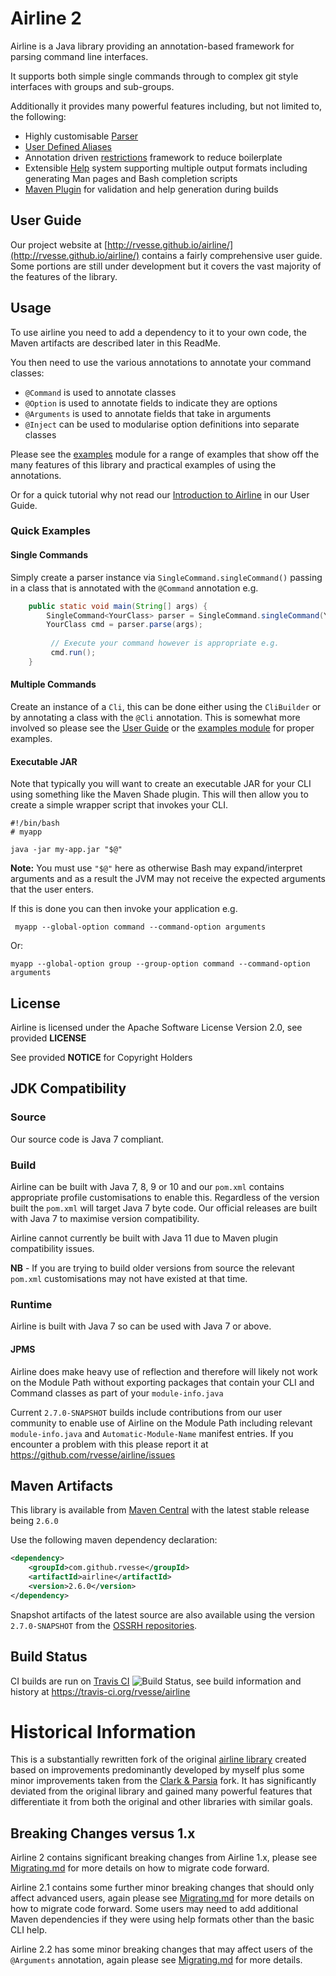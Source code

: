 # Airline 2

Airline is a Java library providing an annotation-based framework for parsing command line interfaces.

It supports both simple single commands through to complex git style interfaces with groups and sub-groups.

Additionally it provides many powerful features including, but not limited to, the following:

- Highly customisable [Parser](http://rvesse.github.io/airline/guide/parser/)
- [User Defined Aliases](http://rvesse.github.io/airline/guide/practise/aliases.html)
- Annotation driven [restrictions](http://rvesse.github.io/airline/guide/restrictions/) framework to reduce boilerplate
- Extensible [Help](http://rvesse.github.io/airline/guide/help) system supporting multiple output formats including generating Man pages and Bash completion scripts
- [Maven Plugin](http://rvesse.github.io/airline/guide/maven-plugin/) for validation and help generation during builds

## User Guide

Our project website at [http://rvesse.github.io/airline/](http://rvesse.github.io/airline/) contains a fairly comprehensive user guide.  Some portions are still under development but it covers the vast majority of the features of the library.

## Usage

To use airline you need to add a dependency to it to your own code, the Maven artifacts are described later in this ReadMe.

You then need to use the various annotations to annotate your command classes:

- `@Command` is used to annotate classes
- `@Option` is used to annotate fields to indicate they are options
- `@Arguments` is used to annotate fields that take in arguments
- `@Inject` can be used to modularise option definitions into separate classes

Please see the [examples](airline-examples/) module for a range of examples that show off the many features of this library and practical examples of using the annotations.

Or for a quick tutorial why not read our [Introduction to Airline](http://rvesse.github.io/airline/guide/) in our User Guide.

### Quick Examples

#### Single Commands

Simply create a parser instance via `SingleCommand.singleCommand()` passing in a class that is annotated with the `@Command` annotation e.g.

```java
    public static void main(String[] args) {
        SingleCommand<YourClass> parser = SingleCommand.singleCommand(YourClass.class);
        YourClass cmd = parser.parse(args);
        
         // Execute your command however is appropriate e.g.
         cmd.run();   
    }
```

#### Multiple Commands

Create an instance of a `Cli`, this can be done either using the `CliBuilder` or by annotating a class with the `@Cli` annotation.  This is somewhat more involved so please see the [User Guide](http://rvesse.github.io/airline/guide/#building-a-cli) or the [examples module](examples/) for proper examples.

#### Executable JAR

Note that typically you will want to create an executable JAR for your CLI using something like the Maven Shade plugin.  This will then allow you to create a simple wrapper script that invokes your CLI.

    #!/bin/bash
    # myapp
    
    java -jar my-app.jar "$@"
    
**Note:** You must use `"$@"` here as otherwise Bash may expand/interpret arguments and as a result the JVM may not receive the expected arguments that the user enters.

If this is done you can then invoke your application e.g.

     myapp --global-option command --command-option arguments
     
Or:

    myapp --global-option group --group-option command --command-option arguments
    
    
## License

Airline is licensed under the Apache Software License Version 2.0, see provided **LICENSE**

See provided **NOTICE** for Copyright Holders

## JDK Compatibility

### Source

Our source code is Java 7 compliant.

### Build

Airline can be built with Java 7, 8, 9 or 10 and our `pom.xml` contains appropriate profile customisations to enable this.  Regardless of the version built the `pom.xml` will target Java 7 byte code.  Our official releases are built with Java 7 to maximise version compatibility.

Airline cannot currently be built with Java 11 due to Maven plugin compatibility issues.

**NB** - If you are trying to build older versions from source the relevant `pom.xml` customisations may not have existed at that time.

### Runtime

Airline is built with Java 7 so can be used with Java 7 or above.

#### JPMS

Airline does make heavy use of reflection and therefore will likely not work on the Module Path without exporting packages that contain your CLI and Command classes as part of your `module-info.java`

Current `2.7.0-SNAPSHOT` builds include contributions from our user community to enable use of Airline on the Module Path including relevant `module-info.java` and `Automatic-Module-Name` manifest entries.  If you encounter a problem with this please report it at https://github.com/rvesse/airline/issues

## Maven Artifacts

This library is available from [Maven Central](http://search.maven.org) with the latest stable release being `2.6.0`

Use the following maven dependency declaration:

```xml
<dependency>
    <groupId>com.github.rvesse</groupId>
    <artifactId>airline</artifactId>
    <version>2.6.0</version>
</dependency>
```

Snapshot artifacts of the latest source are also available using the version `2.7.0-SNAPSHOT` from the [OSSRH repositories](http://central.sonatype.org/pages/ossrh-guide.html#ossrh-usage-notes).

## Build Status

CI builds are run on [Travis CI](http://travis-ci.org/) ![Build Status](https://travis-ci.org/rvesse/airline.png), see build information and history at https://travis-ci.org/rvesse/airline

# Historical Information

This is a substantially rewritten fork of the original [airline library](https://github.com/airlift/airline) created based on improvements predominantly developed by myself plus some minor improvements taken from the [Clark & Parsia](https://github.com/clarkparsia/airline) fork.  It has significantly deviated from the original library and gained many powerful features that differentiate it from both the original and other libraries with similar goals.

## Breaking Changes versus 1.x

Airline 2 contains significant breaking changes from Airline 1.x, please see [Migrating.md](Migrating.md) for more details on how to migrate code forward.

Airline 2.1 contains some further minor breaking changes that should only affect advanced users, again please see [Migrating.md](Migrating.md) for more details on how to migrate code forward.  Some users may need to add additional Maven dependencies if they were using help formats other than the basic CLI help.

Airline 2.2 has some minor breaking changes that may affect users of the `@Arguments` annotation, again please see [Migrating.md](Migrating.md) for more details.